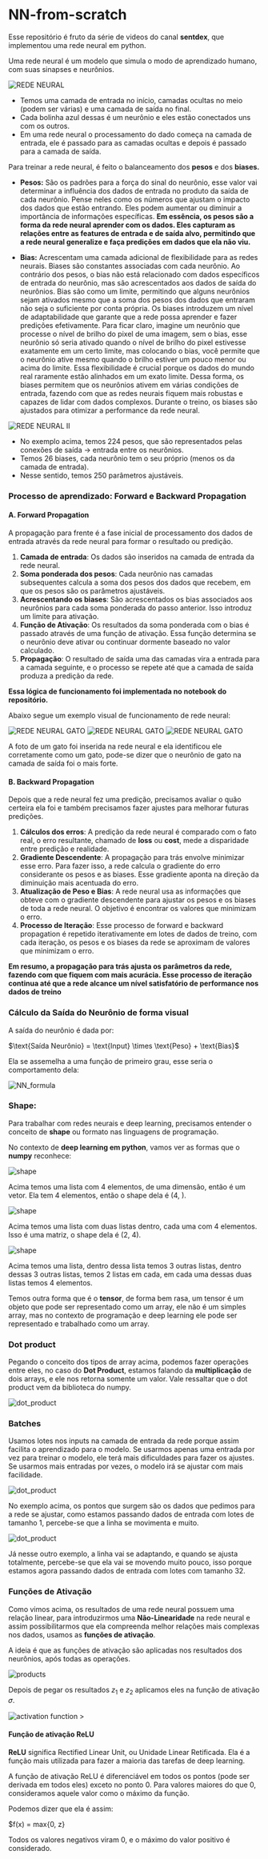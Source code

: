 # NN-from-scratch
Esse repositório é fruto da série de videos do canal **sentdex**, que implementou uma rede neural em python.

Uma rede neural é um modelo que simula o modo de aprendizado humano, com suas sinapses e neurônios.

![REDE NEURAL](https://i.imgur.com/PeldHjy.png)

- Temos uma camada de entrada no início, camadas ocultas no meio (podem ser várias) e uma camada de saída no final.
- Cada bolinha azul dessas é um neurônio e eles estão conectados uns com os outros.
- Em uma rede neural o processamento do dado começa na camada de entrada, ele é passado para as camadas ocultas e depois é passado para a camada de saída.

Para treinar a rede neural, é feito o balanceamento dos **pesos** e dos **biases.**

- **Pesos:** São os padrões para a força do sinal do neurônio, esse valor vai determinar a influência dos dados de entrada no produto da saída de cada neurônio. Pense neles como os números que ajustam o impacto dos dados que estão entrando. Eles podem aumentar ou diminuir a importância de informações específicas. **Em essência, os pesos são a forma da rede neural aprender com os dados. Eles capturam as relações entre as features de entrada e de saída alvo, permitindo que a rede neural generalize e faça predições em dados que ela não viu.**

- **Bias:** Acrescentam uma camada adicional de flexibilidade para as redes neurais. Biases são constantes associadas com cada neurônio. Ao contrário dos pesos, o bias não está relacionado com dados específicos de entrada do neurônio, mas são acrescentados aos dados de saída do neurônios. Bias são como um limite, permitindo que alguns neurônios sejam ativados mesmo que a soma dos pesos dos dados que entraram não seja o suficiente por conta própria. Os biases introduzem um nível de adaptabilidade que garante que a rede possa aprender e fazer predições efetivamente. Para ficar claro, imagine um neurônio que processe o nível de brilho do pixel de uma imagem, sem o bias, esse neurônio só seria ativado quando o nível de brilho do pixel estivesse exatamente em um certo limite, mas colocando o bias, você permite que o neurônio ative mesmo quando o brilho estiver um pouco menor ou acima do limite. Essa flexibilidade é crucial porque os dados do mundo real raramente estão alinhados em um exato limite. Dessa forma, os biases permitem que os neurônios ativem em várias condições de entrada, fazendo com que as redes neurais fiquem mais robustas e capazes de lidar com dados complexos. Durante o treino, os biases são ajustados para otimizar a performance da rede neural. 

![REDE NEURAL II](https://i.imgur.com/fSBTsUP.png)

- No exemplo acima, temos 224 pesos, que são representados pelas conexões de saída → entrada entre os neurônios.
- Temos 26 biases, cada neurônio tem o seu próprio (menos os da camada de entrada).
- Nesse sentido, temos 250 parâmetros ajustáveis.

### Processo de aprendizado: Forward e Backward Propagation

#### **A. Forward Propagation**
A propagação para frente é a fase inicial de processamento dos dados de entrada através da rede neural para formar o resultado ou predição.

1. **Camada de entrada**: Os dados são inseridos na camada de entrada da rede neural.
2. **Soma ponderada dos pesos**: Cada neurônio nas camadas subsequentes calcula a soma dos pesos dos dados que recebem, em que os pesos são os parâmetros ajustáveis.
3. **Acrescentando os biases**: São acrescentados os bias associados aos neurônios para cada soma ponderada do passo anterior. Isso introduz um limite para ativação.
4. **Função de Ativação**: Os resultados da soma ponderada com o bias é passado através de uma função de ativação. Essa função determina se o neurônio deve ativar ou continuar dormente baseado no valor calculado.
5. **Propagação**: O resultado de saída uma das camadas vira a entrada para a camada seguinte, e o processo se repete até que a camada de saída produza a predição da rede.

**Essa lógica de funcionamento foi implementada no notebook do repositório.**

Abaixo segue um exemplo visual de funcionamento de rede neural:

![REDE NEURAL GATO](https://i.imgur.com/2kKW6Q5.png)
![REDE NEURAL GATO](https://i.imgur.com/AZvTtgI.png)
![REDE NEURAL GATO](https://i.imgur.com/iK7k2IV.png)

A foto de um gato foi inserida na rede neural e ela identificou ele corretamente como um gato, pode-se dizer que o neurônio de gato na camada de saída foi o mais forte.

#### **B. Backward Propagation**

Depois que a rede neural fez uma predição, precisamos avaliar o quão certeira ela foi e também precisamos fazer ajustes para melhorar futuras predições.

1. **Cálculos dos erros**: A predição da rede neural é comparado com o fato real, o erro resultante, chamado de **loss** ou **cost**, mede a disparidade entre predição e realidade.
2. **Gradiente Descendente**: A propagação para trás envolve minimizar esse erro. Para fazer isso, a rede calcula o gradiente do erro considerante os pesos e as biases. Esse gradiente aponta na direção da diminuição mais acentuada do erro.
3. **Atualização de Peso e Bias**: A rede neural usa as informações que obteve com o gradiente descendente para ajustar os pesos e os biases de toda a rede neural. O objetivo é encontrar os valores que minimizam o erro.
4. **Processo de Iteração**: Esse processo de forward e backward propagation é repetido iterativamente em lotes de dados de treino, com cada iteração, os pesos e os biases da rede se aproximam de valores que minimizam o erro.

**Em resumo, a propagação para trás ajusta os parâmetros da rede, fazendo com que fiquem com mais acurácia. Esse processo de iteração continua até que a rede alcance um nível satisfatório de performance nos dados de treino**

### **Cálculo da Saída do Neurônio de forma visual**
 A saída do neurônio é dada por:  

$\text{Saída Neurônio} = \text{Input} \times \text{Peso} + \text{Bias}\$
  
Ela se assemelha a uma função de primeiro grau, esse seria o comportamento dela:

![NN_formula](https://i.imgur.com/lzEKc4S.gif)

### **Shape**:
Para trabalhar com redes neurais e deep learning, precisamos entender o conceito de **shape** ou formato nas linguagens de programação.

No contexto de **deep learning em python**, vamos ver as formas que o **numpy** reconhece:

![shape](https://i.imgur.com/sNTvXjn.png)

Acima temos uma lista com 4 elementos, de uma dimensão, então é um vetor. Ela tem 4 elementos, então o shape dela é (4, ).

![shape](https://i.imgur.com/rjvZZn2.png)

Acima temos uma lista com duas listas dentro, cada uma com 4 elementos. Isso é uma matriz, o shape dela é (2, 4).

![shape](https://i.imgur.com/5qYQjEk.png)

Acima temos uma lista, dentro dessa lista temos 3 outras listas, dentro dessas 3 outras listas, temos 2 listas em cada, em cada uma dessas duas listas temos 4 elementos.

Temos outra forma que é o **tensor**, de forma bem rasa, um tensor é um objeto que pode ser representado como um array, ele não é um simples array, mas no contexto de programação e deep learning ele pode ser representado e trabalhado como um array.  

### **Dot product**

Pegando o conceito dos tipos de array acima, podemos fazer operações entre eles, no caso do **Dot Product**, estamos falando da **multiplicação** de dois arrays, e ele nos retorna somente um valor. Vale ressaltar que o dot product vem da biblioteca do numpy.

![dot_product](https://i.imgur.com/xh5txKP.png)

### Batches

Usamos lotes nos inputs na camada de entrada da rede porque assim facilita o aprendizado para o modelo. Se usarmos apenas uma entrada por vez para treinar o modelo, ele terá mais dificuldades para fazer os ajustes. Se usarmos mais entradas por vezes, o modelo irá se ajustar com mais facilidade.

![dot_product](https://i.imgur.com/dkR4r0K.gif)

No exemplo acima, os pontos que surgem são os dados que pedimos para a rede se ajustar, como estamos passando dados de entrada com lotes de tamanho 1, percebe-se que a linha se movimenta e muito.

![dot_product](https://i.imgur.com/JESirG6.gif)

Já nesse outro exemplo, a linha vai se adaptando, e quando se ajusta totalmente, percebe-se que ela vai se movendo muito pouco, isso porque estamos agora passando dados de entrada com lotes com tamanho 32.

### Funções de Ativação

Como vimos acima, os resultados de uma rede neural possuem uma relação linear, para introduzirmos uma **Não-Linearidade** na rede neural e assim possibilitarmos que ela compreenda melhor relações mais complexas nos dados, usamos as **funções de ativação**.

A ideia é que as funções de ativação são aplicadas nos resultados dos neurônios, após todas as operações.

![products](https://miro.medium.com/v2/resize:fit:828/format:webp/1*bUNxrEy2KjKNrwMRo8eS9w.png)

Depois de pegar os resultados $z_{1}$ e $z_{2}$ aplicamos eles na função de ativação 𝜎.

![activation function >](https://miro.medium.com/v2/resize:fit:278/format:webp/1*9DfvAg_pENO5MX0ELeY_kg.png)

#### Função de ativação ReLU

**ReLU** significa Rectified Linear Unit, ou Unidade Linear Retificada. Ela é a função mais utilizada para fazer a maioria das tarefas de deep learning. 

A função de ativação ReLU é diferenciável em todos os pontos (pode ser derivada em todos eles) exceto no ponto 0. Para valores maiores do que 0, consideramos aquele valor como o máximo da função.

Podemos dizer que ela é assim:

$f(x) = max{0, z}

Todos os valores negativos viram 0, e o máximo do valor positivo é considerado.



